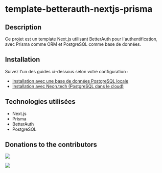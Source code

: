 # template-betterauth-nextjs-prisma

## Description
Ce projet est un template Next.js utilisant BetterAuth pour l'authentification, avec Prisma comme ORM et PostgreSQL comme base de données.

## Installation
Suivez l'un des guides ci-dessous selon votre configuration :

- [Installation avec une base de données PostgreSQL locale](docs/install-betterauth-local.md)
- [Installation avec Neon.tech (PostgreSQL dans le cloud)](docs/install-betterauth-neon.md)

## Technologies utilisées
- Next.js
- Prisma
- BetterAuth
- PostgreSQL

## Donations to the contributors

[![](https://img.shields.io/badge/Nazim%20%20Boudeffa's%20%20-TIPEEE-pink)](https://fr.tipeee.com/nazimboudeffa)  

[![](https://img.shields.io/badge/Salim%20%20Benfarhat's%20%20-PAYPAL-blue)](https://salim.link/paypal) 